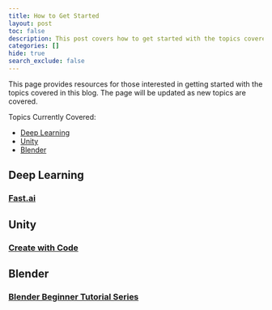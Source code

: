 ```yaml
---
title: How to Get Started
layout: post
toc: false
description: This post covers how to get started with the topics covered in this blog.
categories: []
hide: true
search_exclude: false
---
```




This page provides resources for those interested in getting started with the topics covered in this blog. The page will be updated as new topics are covered.

Topics Currently Covered:

* [Deep Learning](#deep-learning)
* [Unity](#unity)
* [Blender](#blender)

## Deep Learning

### [Fast.ai](https://course.fast.ai/)

## Unity

### [Create with Code](https://learn.unity.com/course/create-with-code)

## Blender

### [Blender Beginner Tutorial Series](https://www.youtube.com/playlist?list=PLjEaoINr3zgEq0u2MzVgAaHEBt--xLB6U)